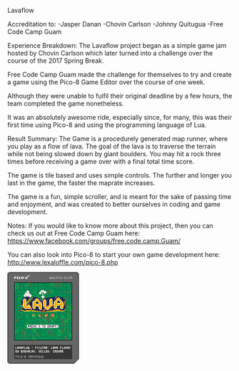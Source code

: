 Lavaflow

Accreditation to:
	-Jasper Danan
	-Chovin Carlson
	-Johnny Quitugua
	-Free Code Camp Guam


Experience Breakdown:
The Lavaflow project began as a simple game jam hosted by Chovin Carlson which later turned into a challenge over the course of the 2017 Spring Break.

Free Code Camp Guam made the challenge for themselves to try and create a game using the Pico-8 Game Editor over the course of one week.

Although they were unable to fulfil their original deadline by a few hours, the team completed the game nonetheless.

It was an absolutely awesome ride, especially since, for many, this was their first time using Pico-8 and using the programming language of Lua.


Result Summary:
The Game is a procedurely generated map runner, where you play as a flow of lava. The goal of the lava is to traverse the terrain while not being slowed down by giant boulders. You may hit a rock three times before receiving a game over with a final total time score.

The game is tile based and uses simple controls. The further and longer you last in the game, the faster the maprate increases.

The game is a fun, simple scroller, and is meant for the sake of passing time and enjoyment, and was created to better ourselves in coding and game development.


Notes:
If you would like to know more about this project, then you can check us out at Free Code Camp Guam here: https://www.facebook.com/groups/free.code.camp.Guam/

You can also look into Pico-8 to start your own game development here: http://www.lexaloffle.com/pico-8.php


![da gam](lavaflow.p8.png)